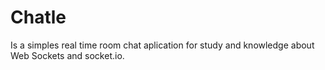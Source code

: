 # Chatle
Is a simples real time room chat aplication for study and knowledge about Web Sockets and socket.io.

